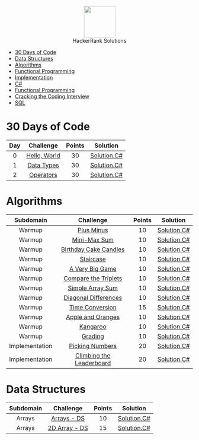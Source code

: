 <p align="center">
    <a href="https://www.hackerrank.com/cawhiteCode">
        <img height=85 src="https://d3keuzeb2crhkn.cloudfront.net/hackerrank/assets/styleguide/logo_wordmark-f5c5eb61ab0a154c3ed9eda24d0b9e31.svg">
    </a>
    <br>HackerRank Solutions
</p>

* [30 Days of Code](#30-days-of-code)
* [Data Structures](#data-structures)
* [Algorithms](#algorithms)
* [Functional Programming](#funictional-programming)
* [Implementation](#implementation)
* [C#](#C^)
* [Functional Programming](#functional-programming)
* [Cracking the Coding Interview](#cracking-the-coding-interview)
* [SQL](#sql)

# 30 Days of Code

| Day |                                                Challenge                                                | Points |                                                                                   Solution                                                                                  |
|:---:|:-------------------------------------------------------------------------------------------------------:|:------:|:---------------------------------------------------------------------------------------------------------------------------------------------------------------------------:|
|  0  | [Hello, World](https://www.hackerrank.com/challenges/30-hello-world)                                    |   30   | [Solution.C#](https://github.com/cawhitecode/HackerRank/blob/master/30-days-of-code/Day%200%20-%20Hello%20World.cs)                                                                                                                                                             |
|  1  | [Data Types](https://www.hackerrank.com/challenges/30-data-types)                                       |   30   | [Solution.C#](https://github.com/cawhitecode/HackerRank/blob/master/30-days-of-code/Day%201%20-%20Data%20Types.cs)                                                                                                                                                             |
|  2  | [Operators](https://www.hackerrank.com/challenges/30-operators)                                         |   30   | [Solution.C#]()                                                                                                                                                             |


# Algorithms

|        Subdomain        |                                                              Challenge                                                              | Points |     Solution     |
|:-----------------------:|:-----------------------------------------------------------------------------------------------------------------------------------:|:------:|:----------------:|
|          Warmup         | [Plus Minus](https://www.hackerrank.com/challenges/plus-minus)                                                                      |   10   | [Solution.C#](https://github.com/cawhitecode/HackerRank/blob/master/algorithms/Plus-Minus.cs)  |
|          Warmup         | [Mini-Max Sum](https://www.hackerrank.com/challenges/mini-max-sum/problem)                                                          |   10   | [Solution.C#](https://github.com/cawhitecode/HackerRank/blob/master/algorithms/Mini-Max-Sum.cs)  |
|          Warmup         | [Birthday Cake Candles](https://www.hackerrank.com/challenges/birthday-cake-candles/problem)                                        |   10   | [Solution.C#](https://github.com/cawhitecode/HackerRank/blob/master/algorithms/Birthday-Cake.cs)  |
|          Warmup         | [Staircase](https://www.hackerrank.com/challenges/staircase/problem)                                                                |   10   | [Solution.C#](https://github.com/cawhitecode/HackerRank/blob/master/algorithms/Staircase.cs)  |
|          Warmup         | [A Very Big Game](https://www.hackerrank.com/challenges/mini-max-sum/problem)                                                       |   10   | [Solution.C#](https://github.com/cawhitecode/HackerRank/blob/master/algorithms/A-Very-Big-Game.cs)  |
|          Warmup         | [Compare the Triplets](https://www.hackerrank.com/challenges/compare-the-triplets/problem)                                          |   10   | [Solution.C#](https://github.com/cawhitecode/HackerRank/blob/master/algorithms/Compare-the-Triplets.cs)  |
|          Warmup         | [Simple Array Sum](https://www.hackerrank.com/challenges/simple-array-sum/problem)                                                  |   10   | [Solution.C#](https://github.com/cawhitecode/HackerRank/blob/master/algorithms/Simple-Array-Sum.cs)  |
|          Warmup         | [Diagonal Differences](https://www.hackerrank.com/challenges/diagonal-difference/problem)                                           |   10   | [Solution.C#](https://github.com/cawhitecode/HackerRank/blob/master/algorithms/Diagonal-Differences.cs)  |
|          Warmup         | [Time Conversion](https://www.hackerrank.com/challenges/time-conversion/problem)                                                    |   15   | [Solution.C#](https://github.com/cawhitecode/HackerRank/blob/master/algorithms/Time-Conversion.cs)  |
|          Warmup         | [Apple and Oranges](https://www.hackerrank.com/challenges/apple-and-orange/problem)                                                 |   10   | [Solution.C#](https://github.com/cawhitecode/HackerRank/blob/master/algorithms/Apple-and-Oranges.cs)  |
|          Warmup         | [Kangaroo](https://www.hackerrank.com/challenges/kangaroo/problem)                                                                  |   10   | [Solution.C#](https://github.com/cawhitecode/HackerRank/blob/master/algorithms/Kangaroo.cs)  |
|          Warmup         | [Grading](https://www.hackerrank.com/challenges/grading/problem)                                                                    |   10   | [Solution.C#](https://github.com/cawhitecode/HackerRank/blob/master/algorithms/Grading.cs)  |
|      Implementation     | [Picking Numbers](https://www.hackerrank.com/challenges/picking-numbers/problem)                                                    |   20   | [Solution.C#](https://github.com/cawhitecode/HackerRank/blob/master/algorithms/Picking-Numbers.cs)  |
|      Implementation     | [Climbing the Leaderboard](https://www.hackerrank.com/challenges/climbing-the-leaderboard/problem)                                           |   20   | [Solution.C#](https://github.com/cawhitecode/HackerRank/blob/master/algorithms/Climbing-the-Leaderboard.cs)  |



# Data Structures

|    Subdomain            |                                                                        Challenge                                                    | Points |     Solution        |
|:-----------------------:|:-----------------------------------------------------------------------------------------------------------------------------------:|:------:|:-------------------:|
|      Arrays             | [Arrays - DS](https://www.hackerrank.com/challenges/arrays-ds)                                                                      |   10   | [Solution.C#]()     |
|      Arrays             | [2D Array - DS](https://www.hackerrank.com/challenges/2d-array)                                                                     |   15   | [Solution.C#]()     |
